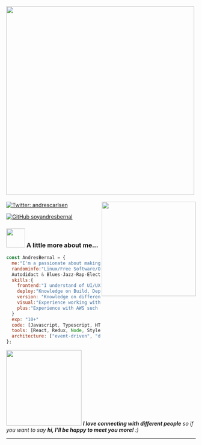 <h2> <img src="https://media.giphy.com/media/AcpUeHjHrdd8EkzauP/giphy.gif" width="500" ></h2>
<img align='right' src="https://media.giphy.com/media/E470LZUmy2Jiw/giphy.gif" width="250">

[![Twitter: andrescarlsen](https://img.shields.io/twitter/follow/andrescarlsen?style=social)](https://twitter.com/andrescarlsen)

[![GitHub soyandresbernal](https://img.shields.io/github/followers/soyandresbernal?label=follow&style=social)](https://github.com/soyandresbernal)

### <img src="https://media.giphy.com/media/RuCvUUy4a4jVDVYnDC/giphy.gif" width="50"> A little more about me...

```javascript
const AndresBernal = {
  me:"I'm a passionate about making the web with javascript and / python, better.Long time
  randominfo:"Linux/Free Software/Open Source enthusiast, martial art practitioner & instructor,
  Autodidact & Blues-Jazz-Rap-Electro man... Weird mix eh"
  skills:{
    frontend:"I understand of UI/UX design principles",
    deploy:"Knowledge on Build, Deployment of React.js code,Webpack, NPM, etc..."
    version: "Knowledge on different standard version controls",
    visual:"Experience working with graphic designers and converting designs to visual elements.",
    plus:"Experience with AWS such as EC2,Mysql & Postgress & PL/SQL"
  }
  exp: "10+"
  code: [Javascript, Typescript, HTML, CSS, Ruby, Python, Java],
  tools: [React, Redux, Node, Styled - Components, Jest, Docker],
  architecture: ["event-driven", "design system pattern","clean Arquitecture"],
};
```

<img src="https://media.giphy.com/media/RJW92h4vWo8GeQZyE6/giphy.gif" width="200"> <em><b>I love connecting with different people</b> so if you want to say <b>hi, I'll be happy to meet you more!</b> :)</em>

---
